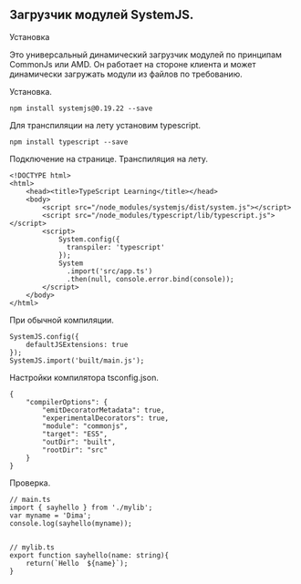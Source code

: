 ## Загрузчик модулей SystemJS.

Установка 


Это универсальный динамический загрузчик модулей по принципам CommonJs или AMD.
Он работает на стороне клиента и может динамически загружать модули из файлов по требованию.

Установка.

    npm install systemjs@0.19.22 --save
    
Для транспиляции на лету установим typescript.

    npm install typescript --save
    
Подключение на странице. Транспиляция на лету.

    <!DOCTYPE html>
    <html>
        <head><title>TypeScript Learning</title></head>
        <body>
            <script src="/node_modules/systemjs/dist/system.js"></script>
            <script src="/node_modules/typescript/lib/typescript.js"></script>
            <script>
                System.config({
                  transpiler: 'typescript'
                });
                System
                  .import('src/app.ts')
                  .then(null, console.error.bind(console));
            </script>
        </body>
    </html>
    
При обычной компиляции.

    SystemJS.config({
        defaultJSExtensions: true
    });
    SystemJS.import('built/main.js');
    
Настройки компилятора tsconfig.json. 

    
    {
        "compilerOptions": {
            "emitDecoratorMetadata": true,
            "experimentalDecorators": true,
            "module": "commonjs",
            "target": "ES5",
            "outDir": "built",
            "rootDir": "src"
        }
    }    
    
Проверка.

    // main.ts
    import { sayhello } from './mylib';
    var myname = 'Dima';
    console.log(sayhello(myname));    
    
    
    // mylib.ts
    export function sayhello(name: string){
        return(`Hello  ${name}`);
    }   
    
    

